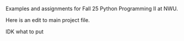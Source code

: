 Examples and assignments for Fall 25 Python Programming II at NWU.

Here is an edit to main project file.

IDK what to put
